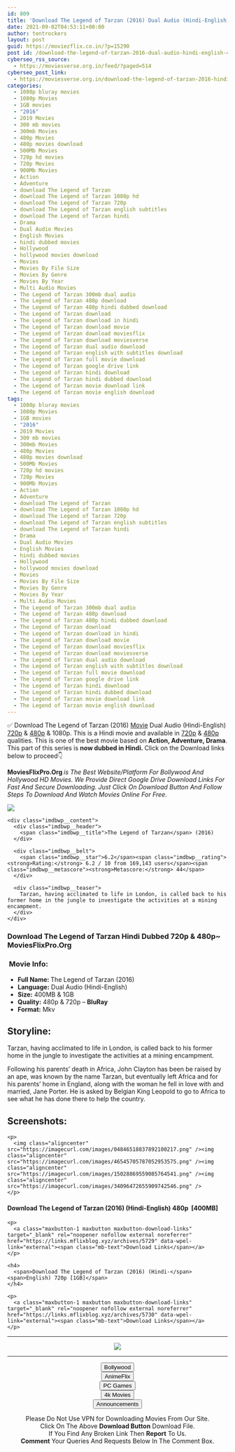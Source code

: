 ```yaml
---
id: 809
title: 'Download The Legend of Tarzan (2016) Dual Audio (Hindi-English) 480p [400MB] || 720p [1GB]'
date: 2021-09-02T04:53:11+00:00
author: tentrockers
layout: post
guid: https://moviezflix.co.in/?p=15290
post id: /download-the-legend-of-tarzan-2016-dual-audio-hindi-english-480p-400mb-720p-1gb/
cyberseo_rss_source:
  - https://moviesverse.org.in/feed/?paged=514
cyberseo_post_link:
  - https://moviesverse.org.in/download-the-legend-of-tarzan-2016-hindi-480p-720p/
categories:
  - 1080p bluray movies
  - 1080p Movies
  - 1GB movies
  - "2016"
  - 2019 Movies
  - 300 mb movies
  - 300mb Movies
  - 480p Movies
  - 480p movies download
  - 500Mb Movies
  - 720p hd movies
  - 720p Movies
  - 900Mb Movies
  - Action
  - Adventure
  - download The Legend of Tarzan
  - download The Legend of Tarzan 1080p hd
  - download The Legend of Tarzan 720p
  - download The Legend of Tarzan english subtitles
  - download The Legend of Tarzan hindi
  - Drama
  - Dual Audio Movies
  - English Movies
  - hindi dubbed movies
  - Hollywood
  - hollywood movies download
  - Movies
  - Movies By File Size
  - Movies By Genre
  - Movies By Year
  - Multi Audio Movies
  - The Legend of Tarzan 300mb dual audio
  - The Legend of Tarzan 480p download
  - The Legend of Tarzan 480p hindi dubbed download
  - The Legend of Tarzan download
  - The Legend of Tarzan download in hindi
  - The Legend of Tarzan download movie
  - The Legend of Tarzan download moviesflix
  - The Legend of Tarzan download moviesverse
  - The Legend of Tarzan dual audio download
  - The Legend of Tarzan english with subtitles download
  - The Legend of Tarzan full movie download
  - The Legend of Tarzan google drive link
  - The Legend of Tarzan hindi download
  - The Legend of Tarzan hindi dubbed download
  - The Legend of Tarzan movie download link
  - The Legend of Tarzan movie english download
tags:
  - 1080p bluray movies
  - 1080p Movies
  - 1GB movies
  - "2016"
  - 2019 Movies
  - 300 mb movies
  - 300mb Movies
  - 480p Movies
  - 480p movies download
  - 500Mb Movies
  - 720p hd movies
  - 720p Movies
  - 900Mb Movies
  - Action
  - Adventure
  - download The Legend of Tarzan
  - download The Legend of Tarzan 1080p hd
  - download The Legend of Tarzan 720p
  - download The Legend of Tarzan english subtitles
  - download The Legend of Tarzan hindi
  - Drama
  - Dual Audio Movies
  - English Movies
  - hindi dubbed movies
  - Hollywood
  - hollywood movies download
  - Movies
  - Movies By File Size
  - Movies By Genre
  - Movies By Year
  - Multi Audio Movies
  - The Legend of Tarzan 300mb dual audio
  - The Legend of Tarzan 480p download
  - The Legend of Tarzan 480p hindi dubbed download
  - The Legend of Tarzan download
  - The Legend of Tarzan download in hindi
  - The Legend of Tarzan download movie
  - The Legend of Tarzan download moviesflix
  - The Legend of Tarzan download moviesverse
  - The Legend of Tarzan dual audio download
  - The Legend of Tarzan english with subtitles download
  - The Legend of Tarzan full movie download
  - The Legend of Tarzan google drive link
  - The Legend of Tarzan hindi download
  - The Legend of Tarzan hindi dubbed download
  - The Legend of Tarzan movie download link
  - The Legend of Tarzan movie english download
---
```

<div class="thecontent clearfix">
  <p>
    ✅ Download The Legend of Tarzan (2016) <a href="https://moviesverse.org.in/category/movies/" data-wpel-link="internal">Movie</a> Dual Audio (Hindi-English) <a href="https://moviesverse.org.in/720p-movies/" data-wpel-link="internal">720p</a>&nbsp;&&nbsp;<a href="https://moviesverse.org.in/480p-movies/" data-wpel-link="internal">480p</a> & 1080p. This is a Hindi movie and available in <a href="https://moviesverse.org.in/720p-movies/" data-wpel-link="internal">720p</a>&nbsp;&&nbsp;<a href="https://moviesverse.org.in/480p-movies/" data-wpel-link="internal">480p</a> qualities. This is one of the best movie based on <strong>Action, Adventure, Drama</strong>. This part of this series is <strong>now dubbed in <span>Hindi.&nbsp;</span></strong><span>Click on the Download links below to proceed👇</span>
  </p>
  
  <p>
    <strong><span>MoviesFlixPro.Org&nbsp;</span></strong><em>is The Best Website/Platform For Bollywood And Hollywood HD Movies. We Provide Direct Google Drive Download Links For Fast And Secure Downloading. Just Click On Download Button And Follow Steps To&nbsp;Download And Watch Movies Online For Free.</em>
  </p>
  
  <div class="imdbwp imdbwp--movie dark">
    <div class="imdbwp__thumb">
      <a class="imdbwp__link" target="_blank" title="The Legend of Tarzan" href="https://www.imdb.com/title/tt0918940/" rel="nofollow external noopener noreferrer" data-wpel-link="external"><img class="imdbwp__img" src="https://m.media-amazon.com/images/M/MV5BMzY3OTI0OTcyMF5BMl5BanBnXkFtZTgwNjkxNTAwOTE@._V1_SX300.jpg" /></a>
    </div>
    
    <div class="imdbwp__content">
      <div class="imdbwp__header">
        <span class="imdbwp__title">The Legend of Tarzan</span> (2016)
      </div>
      
      <div class="imdbwp__belt">
        <span class="imdbwp__star">6.2</span><span class="imdbwp__rating"><strong>Rating:</strong> 6.2 / 10 from 169,143 users</span><span class="imdbwp__metascore"><strong>Metascore:</strong> 44</span>
      </div>
      
      <div class="imdbwp__teaser">
        Tarzan, having acclimated to life in London, is called back to his former home in the jungle to investigate the activities at a mining encampment.
      </div>
    </div>
  </div>
  
  <h3>
    <span>Download The Legend of Tarzan Hindi Dubbed 720p & 480p~ MoviesFlixPro.Org</span>
  </h3>
  
  <h3>
    <span>&nbsp;Movie Info:&nbsp;</span>
  </h3>
  
  <ul>
    <li>
      <strong>Full Name: </strong>The Legend of Tarzan (2016)
    </li>
    <li>
      <strong>Language:</strong> Dual Audio (Hindi-English)
    </li>
    <li>
      <strong>Size:</strong> 400MB & 1GB
    </li>
    <li>
      <strong>Quality:</strong> 480p & 720p – <span><strong>BluRay</strong></span>
    </li>
    <li>
      <strong>Format:</strong>&nbsp;Mkv
    </li>
  </ul>
  
  <h2>
    <span>Storyline:</span>
  </h2>
  
  <p>
    Tarzan, having acclimated to life in London, is called back to his former home in the jungle to investigate the activities at a mining encampment.
  </p>
  
  <div>
    Following his parents’ death in Africa, John Clayton has been be raised by an ape, was known by the name Tarzan, but eventually left Africa and for his parents’ home in England, along with the woman he fell in love with and married, Jane Porter. He is asked by Belgian King Leopold to go to Africa to see what he has done there to help the country.
  </div>
  
  <div class="summary_text">
    <h2>
      <span>Screenshots:</span>
    </h2>
    
    <p>
      <img class="aligncenter" src="https://imagecurl.com/images/04846518837892100217.png" /><img class="aligncenter" src="https://imagecurl.com/images/46545705787052953575.png" /><img class="aligncenter" src="https://imagecurl.com/images/15028869559085764541.png" /><img class="aligncenter" src="https://imagecurl.com/images/34096472655909742546.png" />
    </p>
  </div>
  
  <div class="inline canwrap">
    <h4>
      <span>Download The Legend of Tarzan (2016) (Hindi-English) </span><span>480p&nbsp; [400MB]</span>
    </h4>
    
    <p>
      <a class="maxbutton-1 maxbutton maxbutton-download-links" target="_blank" rel="noopener nofollow external noreferrer" href="https://links.mflixblog.xyz/archives/5729" data-wpel-link="external"><span class="mb-text">Download Links</span></a>
    </p>
    
    <h4>
      <span>Download The Legend of Tarzan (2016) (Hindi-</span><span>English) 720p [1GB]</span>
    </h4>
    
    <p>
      <a class="maxbutton-1 maxbutton maxbutton-download-links" target="_blank" rel="noopener nofollow external noreferrer" href="https://links.mflixblog.xyz/archives/5730" data-wpel-link="external"><span class="mb-text">Download Links</span></a>
    </p>
  </div>
</div>

<center>
  </p> 
  
  <hr />
  
  <p>
    <a href="http://gdrivepro.xyz/join.php" data-wpel-link="external" target="_blank" rel="nofollow external noopener noreferrer"><img src="https://i.imgur.com/FhMdWdW.png" /></a>
  </p>
  
  <hr />
  
  <p>
    <a href="https://dogemovies.xyz" target="_blank" data-wpel-link="external" rel="nofollow external noopener noreferrer"><button class="button button5">Bollywood</button></a><br /> <a href="https://animeflix.in" target="_blank" data-wpel-link="external" rel="nofollow external noopener noreferrer"><button class="button button5">AnimeFlix</button></a><br /> <a href="https://gamesflix.net/" target="_blank" data-wpel-link="external" rel="nofollow external noopener noreferrer"><button class="button button5">PC Games</button></a><br /> <a href="https://uhdmovies.in" target="_blank" data-wpel-link="external" rel="nofollow external noopener noreferrer"><button class="button button5">4k Movies</button></a><br /> <a href="https://moviesverse.org.in/announcements/" target="_blank" data-wpel-link="internal" rel="noopener"><button class="button button5">Announcements</button></a>
  </p>
  
  <div class="alert alert-danger">
    Please Do Not Use VPN for Downloading Movies From Our Site.
  </div>
  
  <div class="alert alert-success">
    Click On The Above <strong>Download Button</strong> Download File.
  </div>
  
  <div class="alert alert-warning">
    If You Find Any Broken Link Then <strong>Report</strong> To Us.
  </div>
  
  <div class="alert alert-info">
    <strong>Comment</strong> Your Queries And Requests Below In The Comment Box.
  </div>
  
  <p>
    </center>
  </p>